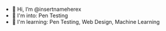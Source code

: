 - 👋 Hi, I’m @insertnameherex
- 👀 I'm into: Pen Testing
- 🌱  I'm learning: Pen Testing, Web Design, Machine Learning
<!---
insertnameherex/insertnameherex is a ✨ special ✨ repository because its `README.md` (this file) appears on your GitHub profile.
You can click the Preview link to take a look at your changes.
--->
